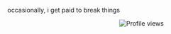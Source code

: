 occasionally, i get paid to break things 
<div style="float:right;width:50%;">
  <img src="https://komarev.com/ghpvc/?username=<your-github-username>" alt="Profile views">
</div>

